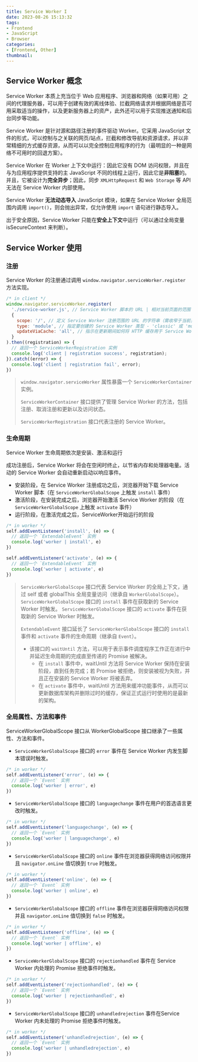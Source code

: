 ```yaml
---
title: Service Worker I
date: 2023-08-26 15:13:32
tags:
- Frontend
- JavaScript
- Browser
categories:
- [Frontend, Other]
thumbnail:
---
```


## Service Worker 概念

Service Worker 本质上充当位于 Web 应用程序、浏览器和网络（如果可用）之间的代理服务器，可以用于创建有效的离线体验、拦截网络请求并根据网络是否可用采取适当的操作，以及更新服务器上的资产，此外还可以用于实现推送通知和后台同步等功能。

Service Worker 是针对源和路径注册的事件驱动 Worker。它采用 JavaScript 文件的形式，可以控制与之关联的网页/站点，拦截和修改导航和资源请求，并以非常精细的方式缓存资源，从而可以以完全控制应用程序的行为（最明显的一种是网络不可用时的回退方案）。

Service Worker 在 Worker 上下文中运行：因此它没有 DOM 访问权限，并且在与为应用程序提供支持的主 JavaScript 不同的线程上运行，因此它是**非阻塞**的。并且，它被设计为**完全异步**；因此，同步 `XMLHttpRequest` 和 `Web Storage` 等 API 无法在 Service Worker 内部使用。

Service Worker **无法动态导入** JavaScript 模块，如果在 Service Worker 全局范围内调用 `import()`，则会抛出异常，仅允许使用 `import` 语句进行静态导入。

出于安全原因，Service Worker 只能在**安全上下文**中运行（可以通过全局变量 isSecureContext 来判断）。

## Service Worker 使用

### 注册

Service Worker 的注册通过调用 `window.navigator.serviceWorker.register` 方法实现。

```js
/* in client */
window.navigator.serviceWorker.register(
  './service-worker.js', // Service Worker 脚本的 URL | 相对当前页面的范围
  {
    scope: '/', // 定义 Service Worker 注册范围的 URL 的字符串（需收窄于当前页面的范围）
    type: 'module', // 指定要创建的 Service Worker 类型 - 'classic' 或 'module'
    updateViaCache: 'all', // 指示在更新期间如何将 HTTP 缓存用于 Service Worker 脚本资源 - 'all' 或 'imports' 或 'none'
  }
).then((registration) => {
  // 返回一个 ServiceWorkerRegistration 实例
  console.log('client | registration success', registration);
}).catch((error) => {
  console.log('client | registration fail', error);
})
```

> `window.navigator.serviceWorker` 属性暴露一个 `ServiceWorkerContainer` 实例。
>
> `ServiceWorkerContainer` 接口提供了管理 Service Worker 的方法，包括注册、取消注册和更新以及访问状态。
>
> `ServiceWorkerRegistration` 接口代表注册的 Service Worker。

### 生命周期

Service Worker 生命周期依次是安装、激活和运行

成功注册后，Service Worker 将会在空闲时终止，以节省内存和处理器电量。活动的 Service Worker 会自动重新启动以响应事件。

* 安装阶段，在 Service Worker 注册成功之后，浏览器开始下载 Service Worker 脚本（在 `ServiceWorkerGlobalScope` 上触发 `install` 事件）
* 激活阶段，在安装完成之后，浏览器开始激活 Service Worker 的阶段（在 `ServiceWorkerGlobalScope` 上触发 `activate` 事件）
* 运行阶段，在激活完成之后，ServiceWorker开始运行的阶段

```js
/* in worker */
self.addEventListener('install', (e) => {
  // 返回一个 `ExtendableEvent` 实例
  console.log('worker | install', e)
})

self.addEventListener('activate', (e) => {
  // 返回一个 `ExtendableEvent` 实例
  console.log('worker | activate', e)
})
```

> `ServiceWorkerGlobalScope` 接口代表 Service Worker 的全局上下文，通过 self 或者 globalThis 全局变量访问（继承自 `WorkerGlobalScope`）。
> `ServiceWorkerGlobalScope` 接口的 `install` 事件在获取新的 Service Worker 时触发。
> `ServiceWorkerGlobalScope` 接口的 `activate` 事件在获取新的 Service Worker 时触发。
>
> `ExtendableEvent` 接口延长了 `ServiceWorkerGlobalScope` 接口的 `install` 事件和 `activate` 事件的生命周期（继承自 `Event`）。
>
> * 该接口的 `waitUntil` 方法，可以用于表示事件调度程序工作正在进行中并延迟生命周期的完成直至传递的 Promise 被解决。
>   * 在 `install` 事件中，waitUntil 方法将 Service Worker 保持在安装阶段，直到任务完成；若 Promise 被拒绝，则安装被视为失败，并且正在安装的 Service Worker 将被丢弃。
>   * 在 `activate` 事件中，waitUntil 方法用来缓冲功能事件，从而可以更新数据库架构并删除过时的缓存，保证正式运行时使用的是最新的架构。

### 全局属性、方法和事件

ServiceWorkerGlobalScope 接口从 WorkerGlobalScope 接口继承了一些属性、方法和事件。

* `ServiceWorkerGlobalScope` 接口的 `error` 事件在 Service Worker 内发生脚本错误时触发。

```js
/* in worker */
self.addEventListener('error', (e) => {
  // 返回一个 `Event` 实例
  console.log('worker | error', e)
})
```

* `ServiceWorkerGlobalScope` 接口的 `languagechange` 事件在用户的首选语言更改时触发。

```js
/* in worker */
self.addEventListener('languagechange', (e) => {
  // 返回一个 `Event` 实例
  console.log('worker | languagechange', e)
})
```

* `ServiceWorkerGlobalScope` 接口的 `online` 事件在浏览器获得网络访问权限并且 `navigator.onLine` 值切换到 `true` 时触发。

```js
/* in worker */
self.addEventListener('online', (e) => {
  // 返回一个 `Event` 实例
  console.log('worker | online', e)
})
```

* `ServiceWorkerGlobalScope` 接口的 `offline` 事件在浏览器获得网络访问权限并且 `navigator.onLine` 值切换到 `false` 时触发。

```js
/* in worker */
self.addEventListener('offline', (e) => {
  // 返回一个 `Event` 实例
  console.log('worker | offline', e)
})
```

* `ServiceWorkerGlobalScope` 接口的 `rejectionhandled` 事件在 Service Worker 内处理的 Promise 拒绝事件时触发。

```js
/* in worker */
self.addEventListener('rejectionhandled', (e) => {
  // 返回一个 `Event` 实例
  console.log('worker | rejectionhandled', e)
})
```

* `ServiceWorkerGlobalScope` 接口的 `unhandledrejection` 事件在Service Worker 内未处理的 Promise 拒绝事件时触发。

```js
/* in worker */
self.addEventListener('unhandledrejection', (e) => {
  // 返回一个 `Event` 实例
  console.log('worker | unhandledrejection', e)
})
```
